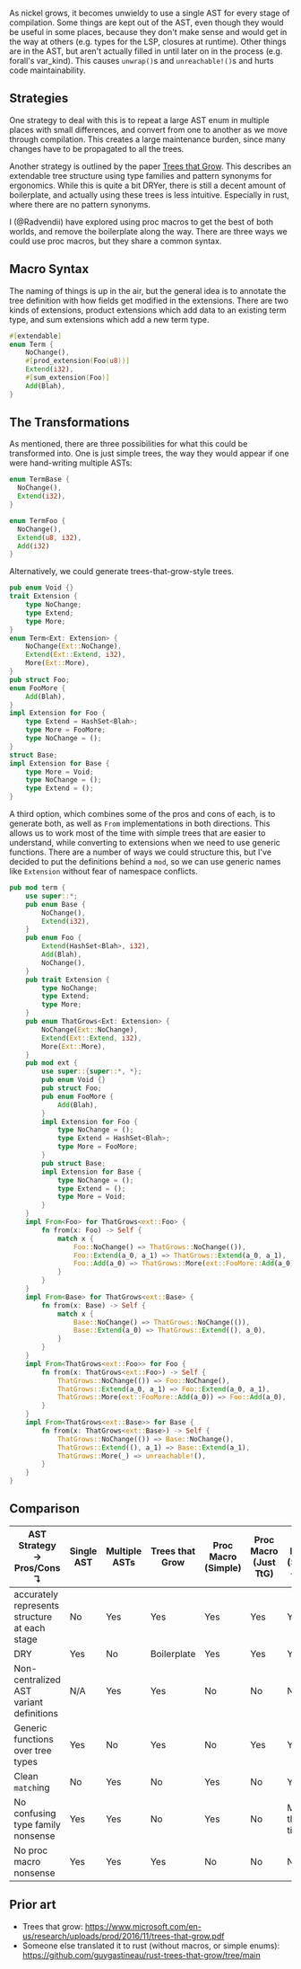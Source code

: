 As nickel grows, it becomes unwieldy to use a single AST for every stage of compilation. Some things are kept out of the AST, even though they would be useful in some places, because they don't make sense and would get in the way at others (e.g. types for the LSP, closures at runtime). Other things are in the AST, but aren't actually filled in until later on in the process (e.g. forall's var_kind). This causes `unwrap()`s and `unreachable!()`s and hurts code maintainability.

## Strategies

One strategy to deal with this is to repeat a large AST enum in multiple places with small differences, and convert from one to another as we move through compilation. This creates a large maintenance burden, since many changes have to be propagated to all the trees.

Another strategy is outlined by the paper [Trees that Grow](https://www.microsoft.com/en-us/research/uploads/prod/2016/11/trees-that-grow.pdf). This describes an extendable tree structure using type families and pattern synonyms for ergonomics. While this is quite a bit DRYer, there is still a decent amount of boilerplate, and actually using these trees is less intuitive. Especially in rust, where there are no pattern synonyms.

I (@Radvendii) have explored using proc macros to get the best of both worlds, and remove the boilerplate along the way. There are three ways we could use proc macros, but they share a common syntax.

## Macro Syntax

The naming of things is up in the air, but the general idea is to annotate the tree definition with how fields get modified in the extensions. There are two kinds of extensions, product extensions which add data to an existing term type, and sum extensions which add a new term type.

```rust
#[extendable]
enum Term {
    NoChange(),
    #[prod_extension(Foo(u8))]
    Extend(i32),
    #[sum_extension(Foo)]
    Add(Blah),
}
```

## The Transformations

As mentioned, there are three possibilities for what this could be transformed into. One is just simple trees, the way they would appear if one were hand-writing multiple ASTs:

```rust
enum TermBase {
  NoChange(),
  Extend(i32),
}

enum TermFoo {
  NoChange(),
  Extend(u8, i32),
  Add(i32)
}
```

Alternatively, we could generate trees-that-grow-style trees.

```rust
pub enum Void {}
trait Extension {
    type NoChange;
    type Extend;
    type More;
}
enum Term<Ext: Extension> {
    NoChange(Ext::NoChange),
    Extend(Ext::Extend, i32),
    More(Ext::More),
}
pub struct Foo;
enum FooMore {
    Add(Blah),
}
impl Extension for Foo {
    type Extend = HashSet<Blah>;
    type More = FooMore;
    type NoChange = ();
}
struct Base;
impl Extension for Base {
    type More = Void;
    type NoChange = ();
    type Extend = ();
}
```

A third option, which combines some of the pros and cons of each, is to generate both, as well as `From` implementations in both directions. This allows us to work most of the time with simple trees that are easier to understand, while converting to extensions when we need to use generic functions. There are a number of ways we could structure this, but I've decided to put the definitions behind a `mod`, so we can use generic names like `Extension` without fear of namespace conflicts.


```rust
pub mod term {
    use super::*;
    pub enum Base {
        NoChange(),
        Extend(i32),
    }
    pub enum Foo {
        Extend(HashSet<Blah>, i32),
        Add(Blah),
        NoChange(),
    }
    pub trait Extension {
        type NoChange;
        type Extend;
        type More;
    }
    pub enum ThatGrows<Ext: Extension> {
        NoChange(Ext::NoChange),
        Extend(Ext::Extend, i32),
        More(Ext::More),
    }
    pub mod ext {
        use super::{super::*, *};
        pub enum Void {}
        pub struct Foo;
        pub enum FooMore {
            Add(Blah),
        }
        impl Extension for Foo {
            type NoChange = ();
            type Extend = HashSet<Blah>;
            type More = FooMore;
        }
        pub struct Base;
        impl Extension for Base {
            type NoChange = ();
            type Extend = ();
            type More = Void;
        }
    }
    impl From<Foo> for ThatGrows<ext::Foo> {
        fn from(x: Foo) -> Self {
            match x {
                Foo::NoChange() => ThatGrows::NoChange(()),
                Foo::Extend(a_0, a_1) => ThatGrows::Extend(a_0, a_1),
                Foo::Add(a_0) => ThatGrows::More(ext::FooMore::Add(a_0)),
            }
        }
    }
    impl From<Base> for ThatGrows<ext::Base> {
        fn from(x: Base) -> Self {
            match x {
                Base::NoChange() => ThatGrows::NoChange(()),
                Base::Extend(a_0) => ThatGrows::Extend((), a_0),
            }
        }
    }
    impl From<ThatGrows<ext::Foo>> for Foo {
        fn from(x: ThatGrows<ext::Foo>) -> Self {
            ThatGrows::NoChange(()) => Foo::NoChange(),
            ThatGrows::Extend(a_0, a_1) => Foo::Extend(a_0, a_1),
            ThatGrows::More(ext::FooMore::Add(a_0)) => Foo::Add(a_0),
        }
    }
    impl From<ThatGrows<ext::Base>> for Base {
        fn from(x: ThatGrows<ext::Base>) -> Self {
            ThatGrows::NoChange(()) => Base::NoChange(),
            ThatGrows::Extend((), a_1) => Base::Extend(a_1),
            ThatGrows::More(_) => unreachable!(),
        }
    }
}
```

## Comparison

| AST Strategy → <br> Pros/Cons ↴               | Single AST | Multiple ASTs | Trees that Grow | Proc Macro (Simple) | Proc Macro (Just TtG) | Proc Macro (Simple + TtG) |
|---------------------------------              |------------|---------------|-----------------|---------------------|-----------------------|---------------------------|
| accurately represents structure at each stage | No         | Yes           | Yes             | Yes                 | Yes                   | Yes                       |
| DRY                                           | Yes        | No            | Boilerplate     | Yes                 | Yes                   | Yes                       |
| Non-centralized AST variant definitions       | N/A        | Yes           | Yes             | No                  | No                    | No                        | 
| Generic functions over tree types             | Yes        | No            | Yes             | No                  | Yes                   | Yes                       |
| Clean `match`ing                              | No         | Yes           | No              | Yes                 | No                    | Yes                       |
| No confusing type family nonsense             | Yes        | Yes           | No              | Yes                 | No                    | Most of the time          |
| No proc macro nonsense                        | Yes        | Yes           | Yes             | No                  | No                    | No                        |

## Prior art

- Trees that grow: https://www.microsoft.com/en-us/research/uploads/prod/2016/11/trees-that-grow.pdf
- Someone else translated it to rust (without macros, or simple enums): https://github.com/guygastineau/rust-trees-that-grow/tree/main
